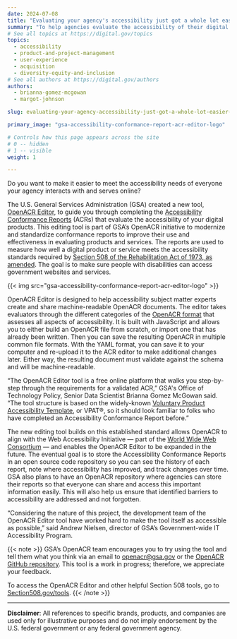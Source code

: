 ```yaml
---
date: 2024-07-08
title: "Evaluating your agency's accessibility just got a whole lot easier with GSA's OpenACR Editor"
summary: "To help agencies evaluate the accessibility of their digital products, GSA is making it easier to create Accessibility Conformance Reports through its new OpenACR Editor."
# See all topics at https://digital.gov/topics
topics:
  - accessibility
  - product-and-project-management
  - user-experience
  - acquisition
  - diversity-equity-and-inclusion
# See all authors at https://digital.gov/authors
authors:
  - brianna-gomez-mcgowan
  - margot-johnson

slug: evaluating-your-agency-accessibility-just-got-a-whole-lot-easier-with-gsa-openacr-editor

primary_image: "gsa-accessibility-conformance-report-acr-editor-logo"

# Controls how this page appears across the site
# 0 -- hidden
# 1 -- visible
weight: 1

---
```


Do you want to make it easier to meet the accessibility needs of everyone your agency interacts with and serves online?

The U.S. General Services Administration (GSA) created a new tool, [OpenACR Editor](https://acreditor.section508.gov/), to guide you through completing the [Accessibility Conformance Reports](https://www.section508.gov/sell/acr/) (ACRs) that evaluate the accessibility of your digital products. This editing tool is part of GSA’s OpenACR initiative to modernize and standardize conformance reports to improve their use and effectiveness in evaluating products and services. The reports are used to measure how well a digital product or service meets the accessibility standards required by [Section 508 of the Rehabilitation Act of 1973, as amended](https://www.access-board.gov/about/law/ra.html). The goal is to make sure people with disabilities can access government websites and services.

{{< img src="gsa-accessibility-conformance-report-acr-editor-logo" >}}

OpenACR Editor is designed to help accessibility subject matter experts create and share machine-readable OpenACR documents. The editor takes evaluators through the different categories of the [OpenACR format](https://github.com/gsa/openacr) that assesses all aspects of accessibility. It is built with JavaScript and allows you to either build an OpenACR file from scratch, or import one that has already been written. Then you can save the resulting OpenACR in multiple common file formats. With the YAML format, you can save it to your computer and re-upload it to the ACR editor to make additional changes later. Either way, the resulting document must validate against the schema and will be machine-readable.

“The OpenACR Editor tool is a free online platform that walks you step-by-step through the requirements for a validated ACR,” GSA's Office of Technology Policy, Senior Data Scientist Brianna Gomez McGowan said. “The tool structure is based on the widely-known [Voluntary Product Accessibility Template](https://www.section508.gov/sell/how-to-create-acr-with-vpat/), or VPAT®, so it should look familiar to folks who have completed an Accessibility Conformance Report before.”

The new editing tool builds on this established standard allows OpenACR to align with the Web Accessibility Initiative — part of the [World Wide Web Consortium](https://www.w3.org/) — and enables the OpenACR Editor to be expanded in the future. The eventual goal is to store the Accessibility Conformance Reports in an open source code repository so you can see the history of each report, note where accessibility has improved, and track changes over time. GSA also plans to have an OpenACR repository where agencies can store their reports so that everyone can share and access this important information easily. This will also help us ensure that identified barriers to accessibility are addressed and not forgotten.   

“Considering the nature of this project, the development team of the OpenACR Editor tool have worked hard to make the tool itself as accessible as possible,” said Andrew Nielsen, director of GSA’s Government-wide IT Accessibility Program.

{{< note >}} 
GSA’s OpenACR team encourages you to try using the tool and tell them what you think via an email to [openacr@gsa.gov](mailto:openacr@gsa.gov) or the [OpenACR GitHub repository](https://github.com/gsa/openacr). This tool is a work in progress; therefore, we appreciate your feedback.

To access the OpenACR Editor and other helpful Section 508 tools, go to [Section508.gov/tools](https://www.section508.gov/tools/).
{{< /note >}}

- - -

**Disclaimer**: All references to specific brands, products, and companies are used only for illustrative purposes and do not imply endorsement by the U.S. federal government or any federal government agency.
